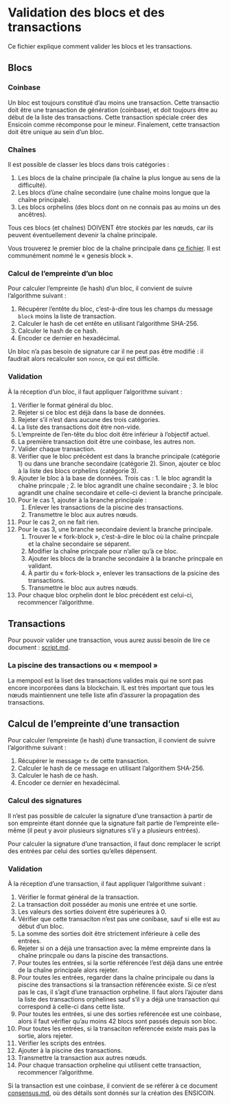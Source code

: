 # Validation des blocs et des transactions

Ce fichier explique comment valider les blocs et les transactions.

## Blocs

### Coinbase

Un bloc est toujours constitué d’au moins une transaction. Cette transactio doit être une transaction de génération (coinbase), et doit toujours être au début de la liste des transactions. Cette transaction spéciale créer des Ensicoin comme récomponse pour le mineur. Finalement, cette transaction doit être unique au sein d’un bloc.

### Chaînes

Il est possible de classer les blocs dans trois catégories :

1. Les blocs de la chaîne principale (la chaîne la plus longue au sens de la difficulté).
2. Les blocs d’ùne chaîne secondaire (une chaîne moins longue que la chaîne principale).
3. Les blocs orphelins (des blocs dont on ne connais pas au moins un des ancêtres).

Tous ces blocs (et chaînes) DOIVENT être stockés par les nœuds, car ils peuvent éventuellement devenir la chaîne principale.

Vous trouverez le premier bloc de la chaîne principale dans [ce fichier](consensus.md). Il est communément nommé le « genesis block ».

### Calcul de l’empreinte d’un bloc

Pour calculer l’empreinte (le hash) d’un bloc, il convient de suivre l’algorithme suivant :

1. Récupérer l’entête du bloc, c’est-à-dire tous les champs du message `block` moins la liste de transaction.
2. Calculer le hash de cet entête en utilisant l’algorithme SHA-256.
3. Calculer le hash de ce hash.
4. Encoder ce dernier en hexadécimal.

Un bloc n’a pas besoin de signature car il ne peut pas être modifié : il faudrait alors recalculer son `nonce`, ce qui est difficile.

### Validation

À la réception d’un bloc, il faut appliquer l’algorithme suivant :

1. Vérifier le format général du bloc.
2. Rejeter si ce bloc est déjà dans la base de données.
3. Rejeter s’il n’est dans aucune des trois catégories.
4. La liste des transactions doit être non-vide.
5. L’empreinte de l’en-tête du bloc doit être inférieur à l’objectif actuel.
6. La première transaction doit être une coinbase, les autres non.
7. Valider chaque transaction.
8. Vérifier que le bloc précédent est dans la branche principale (catégorie 1) ou dans une branche secondaire (catégorie 2). Sinon, ajouter ce bloc à la liste des blocs orphelins (catégorie 3).
9. Ajouter le bloc à la base de données. Trois cas : 1. le bloc agrandit la chaîne princpale ; 2. le bloc agrandit une chaîne secondaire ; 3. le bloc agrandit une chaîne secondaire et celle-ci devient la branche principale.
10. Pour le cas 1, ajouter à la branche principale :
    1. Enlever les transactions de la piscine des transactions.
    2. Transmettre le bloc aux autres nœuds.
11. Pour le cas 2, on ne fait rien.
12. Pour le cas 3, une branche secondaire devient la branche principale.
    1. Trouver le « fork-block », c’est-à-dire le bloc où la chaîne princpale et la chaîne secondaire se séparent.
    2. Modifier la chaîne princpale pour n’aller qu’à ce bloc.
    3. Ajouter les blocs de la branche secondaire à la branche princpale en validant.
    4. À partir du « fork-block », enlever les transactions de la psicine des transactions.
    5. Transmettre le bloc aux autres nœuds.
13. Pour chaque bloc orphelin dont le bloc précédent est celui-ci, recommencer l’algorithme.

## Transactions

Pour pouvoir valider une transaction, vous aurez aussi besoin de lire ce document : [script.md](script.md).

### La piscine des transactions ou « mempool »

La mempool est la liset des transactions valides mais qui ne sont pas encore incorporées dans la blockchain. IL est très important que tous les nœuds maintiennent une telle liste afin d’assurer la propagation des transactions.

## Calcul de l’empreinte d’une transaction

Pour calculer l’empreinte (le hash) d’une transaction, il convient de suivre l’algorithme suivant :

1. Récupérer le message `tx` de cette transaction.
2. Calculer le hash de ce message en utilisant l’algorithem SHA-256.
3. Calculer le hash de ce hash.
4. Encoder ce dernier en hexadécimal.

### Calcul des signatures

Il n’est pas possible de calculer la signature d’une transaction à partir de son empreinte étant donnée que la signature fait partie de l’empreinte elle-même (il peut y avoir plusieurs signatures s’il y a plusieurs entrées).

Pour calculer la signature d’une transaction, il faut donc remplacer le script des entrées par celui des sorties qu’elles dépensent.

### Validation

À la réception d’une transaction, il faut appliquer l’algorithme suivant :

1. Vérifier le format général de la transaction.
2. La transaction doit posséder au monis une entrée et une sortie.
3. Les valeurs des sorties doivent être supérieures à 0.
4. Vérifier que cette transaciton n’est pas une conibase, sauf si elle est au début d’un bloc.
5. La somme des sorties doit être strictement inférieure à celle des entrées.
6. Rejeter si on a déjà une transaction avec la même empreinte dans la chaîne princpale ou dans la piscine des transactions.
7. Pour toutes les entrées, si la sortie référencée l’est déjà dans une entrée de la chaîne principale alors rejeter.
8. Pour toutes les entrées, regarder dans la chaîne principale ou dans la piscine des transactions si la transaction référencée existe. Si ce n’est pas le cas, il s’agit d’une transaction orpheline. Il faut alors l’ajouter dans la liste des transactions orphelines sauf s’il y a déjà une transaction qui correspond à celle-ci dans cette liste.
9. Pour toutes les entrées, si une des sorties reférencée est une coinbase, alors il faut vérifier qu’au moins 42 blocs sont passés depuis son bloc.
10. Pour toutes les entrées, si la transaciton reférencée existe mais pas la sortie, alors rejeter.
11. Vérifier les scripts des entrées.
12. Ajouter à la piscine des transactions.
13. Transmettre la transaction aux autres nœuds.
14. Pour chaque transaction orpheline qui utilisent cette transaction, recommencer l’algorithme.

Si la transaction est une coinbase, il convient de se référer à ce document [consensus.md](consensus.md), où des détails sont donnés sur la création des ENSICOIN.
